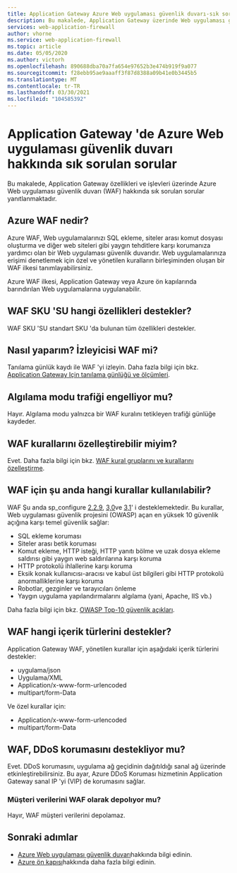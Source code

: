 ```yaml
---
title: Application Gateway Azure Web uygulaması güvenlik duvarı-sık sorulan sorular
description: Bu makalede, Application Gateway üzerinde Web uygulaması güvenlik duvarı hakkında sık sorulan sorulara yanıtlar verilmektedir
services: web-application-firewall
author: vhorne
ms.service: web-application-firewall
ms.topic: article
ms.date: 05/05/2020
ms.author: victorh
ms.openlocfilehash: 890688dba70a7fa654e97652b3e474b919f9a077
ms.sourcegitcommit: f28ebb95ae9aaaff3f87d8388a09b41e0b3445b5
ms.translationtype: MT
ms.contentlocale: tr-TR
ms.lasthandoff: 03/30/2021
ms.locfileid: "104585392"
---
```

# <a name="frequently-asked-questions-for-azure-web-application-firewall-on-application-gateway"></a>Application Gateway 'de Azure Web uygulaması güvenlik duvarı hakkında sık sorulan sorular

Bu makalede, Application Gateway özellikleri ve işlevleri üzerinde Azure Web uygulaması güvenlik duvarı (WAF) hakkında sık sorulan sorular yanıtlanmaktadır. 

## <a name="what-is-azure-waf"></a>Azure WAF nedir?

Azure WAF, Web uygulamalarınızı SQL ekleme, siteler arası komut dosyası oluşturma ve diğer web siteleri gibi yaygın tehditlere karşı korumanıza yardımcı olan bir Web uygulaması güvenlik duvarıdır. Web uygulamalarınıza erişimi denetlemek için özel ve yönetilen kuralların birleşiminden oluşan bir WAF ilkesi tanımlayabilirsiniz.

Azure WAF ilkesi, Application Gateway veya Azure ön kapılarında barındırılan Web uygulamalarına uygulanabilir.

## <a name="what-features-does-the-waf-sku-support"></a>WAF SKU 'SU hangi özellikleri destekler?

WAF SKU 'SU standart SKU 'da bulunan tüm özellikleri destekler.

## <a name="how-do-i-monitor-waf"></a>Nasıl yaparım? İzleyicisi WAF mi?

Tanılama günlük kaydı ile WAF 'yi izleyin. Daha fazla bilgi için bkz. [Application Gateway Için tanılama günlüğü ve ölçümleri](../../application-gateway/application-gateway-diagnostics.md).

## <a name="does-detection-mode-block-traffic"></a>Algılama modu trafiği engelliyor mu?

Hayır. Algılama modu yalnızca bir WAF kuralını tetikleyen trafiği günlüğe kaydeder.

## <a name="can-i-customize-waf-rules"></a>WAF kurallarını özelleştirebilir miyim?

Evet. Daha fazla bilgi için bkz. [WAF kural gruplarını ve kurallarını özelleştirme](application-gateway-customize-waf-rules-portal.md).

## <a name="what-rules-are-currently-available-for-waf"></a>WAF için şu anda hangi kurallar kullanılabilir?

WAF Şu anda sp_configure [2.2.9](application-gateway-crs-rulegroups-rules.md#owasp229), [3,0](application-gateway-crs-rulegroups-rules.md#owasp30)ve [3,1](application-gateway-crs-rulegroups-rules.md#owasp31)' i desteklemektedir. Bu kurallar, Web uygulaması güvenlik projesini (OWASP) açan en yüksek 10 güvenlik açığına karşı temel güvenlik sağlar: 

* SQL ekleme koruması
* Siteler arası betik koruması
* Komut ekleme, HTTP isteği, HTTP yanıtı bölme ve uzak dosya ekleme saldırısı gibi yaygın web saldırılarına karşı koruma
* HTTP protokolü ihlallerine karşı koruma
* Eksik konak kullanıcısı-aracısı ve kabul üst bilgileri gibi HTTP protokolü anormalliklerine karşı koruma
* Robotlar, gezginler ve tarayıcıları önleme
* Yaygın uygulama yapılandırmalarını algılama (yani, Apache, IIS vb.)

Daha fazla bilgi için bkz. [OWASP Top-10 güvenlik açıkları](https://owasp.org/www-project-top-ten/).

## <a name="what-content-types-does-waf-support"></a>WAF hangi içerik türlerini destekler?

Application Gateway WAF, yönetilen kurallar için aşağıdaki içerik türlerini destekler:

* uygulama/json
* Uygulama/XML
* Application/x-www-form-urlencoded
* multipart/form-Data

Ve özel kurallar için:

* Application/x-www-form-urlencoded
* multipart/form-Data

## <a name="does-waf-support-ddos-protection"></a>WAF, DDoS korumasını destekliyor mu?

Evet. DDoS korumasını, uygulama ağ geçidinin dağıtıldığı sanal ağ üzerinde etkinleştirebilirsiniz. Bu ayar, Azure DDoS Koruması hizmetinin Application Gateway sanal IP 'yi (VIP) de korumasını sağlar.

### <a name="does-waf-store-customer-data"></a>Müşteri verilerini WAF olarak depolıyor mu?

Hayır, WAF müşteri verilerini depolamaz.

## <a name="next-steps"></a>Sonraki adımlar

- [Azure Web uygulaması güvenlik duvarı](../overview.md)hakkında bilgi edinin.
- [Azure ön kapısı](../../frontdoor/front-door-overview.md)hakkında daha fazla bilgi edinin.

